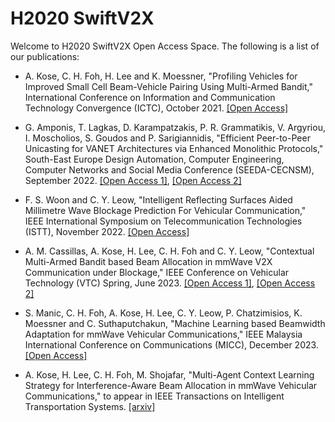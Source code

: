 # H2020 SwiftV2X

Welcome to H2020 SwiftV2X Open Access Space. The following is a list of our publications:

- A. Kose, C. H. Foh, H. Lee and K. Moessner, "Profiling Vehicles for Improved Small Cell Beam-Vehicle Pairing Using Multi-Armed Bandit,"
  International Conference on Information and Communication Technology Convergence (ICTC), October 2021.
  [[Open Access]](https://openresearch.surrey.ac.uk/esploro/outputs/99602621202346#file-0)
  
- G. Amponis, T. Lagkas, D. Karampatzakis, P. R. Grammatikis, V. Argyriou, I. Moscholios, S. Goudos and P. Sarigiannidis,
  "Efficient Peer-to-Peer Unicasting for VANET Architectures via Enhanced Monolithic Protocols,"
  South-East Europe Design Automation, Computer Engineering, Computer Networks and Social Media Conference (SEEDA-CECNSM),
  September 2022.
  [[Open Access 1]](https://www.researchgate.net/publication/365037998_Efficient_Peer-to-Peer_Unicasting_for_VANET_Architectures_via_Enhanced_Monolithic_Protocols?enrichId=rgreq-61a45c4bb6c8c0df43306fb43af65402-XXX&enrichSource=Y292ZXJQYWdlOzM2NTAzNzk5ODtBUzoxMTQzMTI4MTA5NDUwNTAzOEAxNjY3NDgzNDUxMzY0&el=1_x_2&_esc=publicationCoverPdf),
  [[Open Access 2]](https://github.com/cfoh/h2020-swiftv2x/blob/main/Efficient%20Peer-to-Peer%20Unicasting%20for%20VANET%20Architectures%20via%20Enhanced%20Monolithic%20Protocols.pdf)

- F. S. Woon and C. Y. Leow, "Intelligent Reflecting Surfaces Aided Millimetre Wave Blockage Prediction For Vehicular Communication,"
  IEEE International Symposium on Telecommunication Technologies (ISTT), November 2022.
  [[Open Access]](https://github.com/cfoh/h2020-swiftv2x/blob/main/a3-woon.pdf)

- A. M. Cassillas, A. Kose, H. Lee, C. H. Foh and C. Y. Leow, "Contextual Multi-Armed Bandit based Beam Allocation in mmWave V2X Communication
  under Blockage," IEEE Conference on Vehicular Technology (VTC) Spring, June 2023.
  [[Open Access 1]](https://researchprofiles.herts.ac.uk/en/publications/contextual-multi-armed-bandit-based-beam-allocation-in-mmwave-v2x),
  [[Open Access 2]](https://github.com/cfoh/h2020-swiftv2x/blob/main/VTC2023-CMAB-BeamAllocation.pdf)

- S. Manic, C. H. Foh, A. Kose, H. Lee, C. Y. Leow, P. Chatzimisios, K. Moessner and C. Suthaputchakun,
  "Machine Learning based Beamwidth Adaptation for mmWave Vehicular Communications,"
  IEEE Malaysia International Conference on Communications (MICC), December 2023.
  [[Open Access]](https://github.com/cfoh/h2020-swiftv2x/blob/main/2023323468.pdf)

- A. Kose, H. Lee, C. H. Foh, M. Shojafar, "Multi-Agent Context Learning Strategy for Interference-Aware
  Beam Allocation in mmWave Vehicular Communications,"
  to appear in IEEE Transactions on Intelligent Transportation Systems.
  [[arxiv]](http://arxiv.org/abs/2401.02323)
